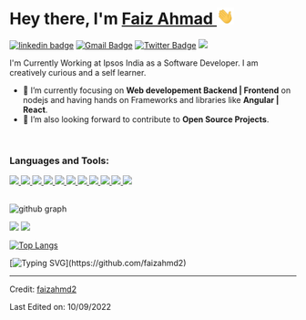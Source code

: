 <h1>Hey there, I'm <a  href="https://github.com/faizahmd2/">Faiz Ahmad </a> <img  src="https://raw.githubusercontent.com/ABSphreak/ABSphreak/master/gifs/Hi.gif" width="30px"></h1>

[![linkedin badge](https://img.shields.io/badge/Faiz_Ahmad-30302f?style=flat&logo=linkedin)](https://www.linkedin.com/in/ifaiz2)
[![Gmail Badge](https://img.shields.io/badge/Email_me-30302f?style=flat&logo=Gmail&logoColor=red)](mailto:faizuahmd53@gmail.com)
[![Twitter Badge](https://img.shields.io/badge/Twitter-30302f?style=flat&logo=Twitter&logoColor=blue)](https://twitter.com/ifaiz2)
<img src="https://komarev.com/ghpvc/?username=faizahmd2&style=plastic" />

I'm Currently Working at Ipsos India as a Software Developer. I am creatively curious and a self learner. <br>


- 🌱 I’m currently focusing on **Web developement Backend | Frontend** on nodejs and having hands on Frameworks and libraries like **Angular | React**.
- 💬 I’m also looking forward to contribute to **Open Source Projects**.

<br>

<h3 align="left">Languages and Tools:</h3>
<p align="left"> 
  <a title="Javascript" href="https://developer.mozilla.org/en-US/docs/Web/JavaScript">
    <img src="https://img.icons8.com/color/48/javascript--v1.png"/>
  </a>
  <a title="Typescript" href="https://www.typescriptlang.org/">
    <img src="https://img.icons8.com/color/48/typescript.png"/>
  </a>
  <a title="GIT" href="https://git-scm.com/">
    <img src="https://img.icons8.com/color/48/4a90e2/git.png"/>
  </a>
   <a title="Angular 2+ and Angular JS" href="https://angular.io/">
    <img src="https://img.icons8.com/external-tal-revivo-color-tal-revivo/40/external-angular-a-typescript-based-open-source-web-application-framework-logo-color-tal-revivo.png"/>
  </a>
   <a title="Nodejs" href="https://nodejs.org/en/">
    <img src="https://img.icons8.com/color/48/nodejs.png"/>
  </a>
  </a>
  <a title="Docker" href="https://hub.docker.com/">
    <img src="https://img.icons8.com/fluency/48/docker.png"/>
  </a>
  <a title="Linux Ubuntu" href="https://www.linux.org/">
    <img src="https://img.icons8.com/color/48/linux--v1.png"/>
  </a>
 <!-- <a title="Amazon Web Service" href="https://aws.amazon.com/getting-started/">
    <img src="https://img.icons8.com/color/48/amazon-web-services.png"/>
  </a>
-->
  <a title="React" href="https://reactjs.org/">
    <img src="https://img.icons8.com/office/45/react.png"/>
  </a>
  <a title="SQL" href="https://dev.mysql.com/">
    <img src="https://img.icons8.com/external-flaticons-lineal-color-flat-icons/48/external-sql-mobile-app-development-flaticons-lineal-color-flat-icons.png"/>
  </a>
  <a title="Mongo DB" href="https://www.mongodb.com/">
    <img src="https://img.icons8.com/color/48/mongodb.png"/>
  </a>
  <a title="Bootstrap" href="https://getbootstrap.com/">
    <img src="https://img.icons8.com/color/48/bootstrap.png"/>
  </a>

<br>
<br>

![github graph](https://activity-graph.herokuapp.com/graph?username=faizahmd2&theme=react-dark)

<img src = "https://github-readme-streak-stats.herokuapp.com?user=faizahmd2&theme=dark&hide_border=false" width = 500>

<img src = "https://github-readme-stats.vercel.app/api?username=faizahmd2&show_icons=true&theme=dark" width = 500>

[![Top Langs](https://github-readme-stats.vercel.app/api/top-langs/?username=faizahmd2&theme=dark)](https://github.com/faizahmd2/github-readme-stats)

[![Typing SVG](https://readme-typing-svg.herokuapp.com/?lines=Thanks+For+Visiting!!&center=true&color="FF0000")](https://github.com/faizahmd2)

---

Credit: [faizahmd2](https://github.com/faizahmd2)

Last Edited on: 10/09/2022
